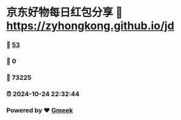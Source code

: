 # 京东好物每日红包分享 :link: https://zyhongkong.github.io/jd 
### :page_facing_up: [53](https://zyhongkong.github.io/jd/tag.html) 
### :speech_balloon: 0 
### :hibiscus: 73225 
### :alarm_clock: 2024-10-24 22:32:44 
### Powered by :heart: [Gmeek](https://github.com/Meekdai/Gmeek)
